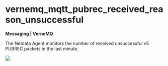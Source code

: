 # vernemq_mqtt_pubrec_received_reason_unsuccessful

**Messaging | VerneMQ**

The Netdata Agent monitors the number of received unsuccessful v5 PUBREC packets in the last minute.

![](https://drive.google.com/uc?export=view&id=1elXR92OQn3sWVGXUCjpGi-NwcLNYE24g)
